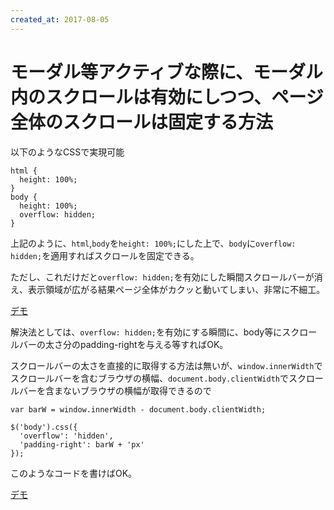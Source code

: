 ```yaml
---
created_at: 2017-08-05
---
```


# モーダル等アクティブな際に、モーダル内のスクロールは有効にしつつ、ページ全体のスクロールは固定する方法

以下のようなCSSで実現可能

```
html {
  height: 100%;
}
body {
  height: 100%;
  overflow: hidden;
}
```

上記のように、`html`,`body`を`height: 100%;`にした上で、`body`に`overflow: hidden;`を適用すればスクロールを固定できる。

ただし、これだけだと`overflow: hidden;`を有効にした瞬間スクロールバーが消え、表示領域が広がる結果ページ全体がカクッと動いてしまい、非常に不細工。

[デモ](./examples/example01.html)

解決法としては、`overflow: hidden;`を有効にする瞬間に、body等にスクロールバーの太さ分のpadding-rightを与える等すればOK。

スクロールバーの太さを直接的に取得する方法は無いが、`window.innerWidth`でスクロールバーを含むブラウザの横幅、`document.body.clientWidth`でスクロールバーを含まないブラウザの横幅が取得できるので

```
var barW = window.innerWidth - document.body.clientWidth;

$('body').css({
  'overflow': 'hidden',
  'padding-right': barW + 'px'
});
```

このようなコードを書けばOK。

[デモ](./examples/example02.html)
